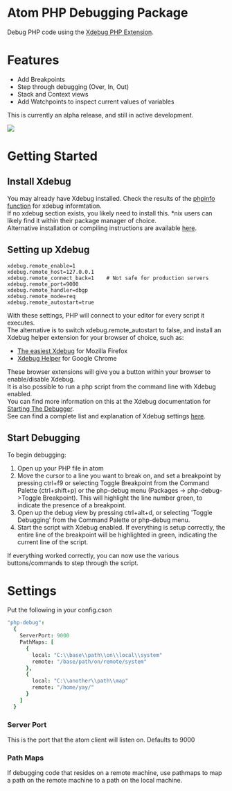 # Atom PHP Debugging Package

Debug PHP code using the [Xdebug PHP Extension](http://xdebug.org/).

# Features
- Add Breakpoints
- Step through debugging (Over, In, Out)
- Stack and Context views
- Add Watchpoints to inspect current values of variables

This is currently an alpha release, and still in active development.

![](https://raw.githubusercontent.com/gwomacks/php-debug/master/screenshot.png)

# Getting Started

## Install Xdebug ##
You may already have Xdebug installed. Check the results of the [phpinfo function](http://php.net/manual/en/function.phpinfo.php) for xdebug informtation.  
If no xdebug section exists, you likely need to install this. *nix users can likely find it within their package manager of choice.  
Alternative installation or compiling instructions are available [here](http://xdebug.org/docs/install).

## Setting up Xdebug ##

```
xdebug.remote_enable=1
xdebug.remote_host=127.0.0.1
xdebug.remote_connect_back=1    # Not safe for production servers
xdebug.remote_port=9000
xdebug.remote_handler=dbgp
xdebug.remote_mode=req
xdebug.remote_autostart=true
```

With these settings, PHP will connect to your editor for every script it executes.  
The alternative is to switch xdebug.remote_autostart to false, and install an Xdebug helper extension for your browser of choice, such as:
 - [The easiest Xdebug](https://addons.mozilla.org/en-US/firefox/addon/the-easiest-xdebug/) for Mozilla Firefox
 - [Xdebug Helper](https://chrome.google.com/webstore/detail/xdebug-helper/eadndfjplgieldjbigjakmdgkmoaaaoc) for Google Chrome

These browser extensions will give you a button within your browser to enable/disable Xdebug.  
It is also possible to run a php script from the command line with Xdebug enabled.  
You can find more information on this at the Xdebug documentation for [Starting The Debugger](http://xdebug.org/docs/remote#starting).  
See can find a complete list and explanation of Xdebug settings [here](http://xdebug.org/docs/all_settings).

## Start Debugging ##

To begin debugging:  
1. Open up your PHP file in atom  
2. Move the cursor to a line you want to break on, and set a breakpoint by pressing ctrl+f9 or selecting Toggle Breakpoint from the Command Palette (ctrl+shift+p) or the php-debug menu (Packages -> php-debug->Toggle Breakpoint). This will highlight the line number green, to indicate the presence of a breakpoint.  
3. Open up the debug view by pressing ctrl+alt+d, or selecting 'Toggle Debugging' from the Command Palette or php-debug menu.  
4. Start the script with Xdebug enabled. If everything is setup correctly, the entire line of the breakpoint will be highlighted in green, indicating the current line of the script.

If everything worked correctly, you can now use the various buttons/commands to step through the script.

# Settings

Put the following in your config.cson
```cson
"php-debug":
  {
    ServerPort: 9000
    PathMaps: [
      {
        local: "C:\\base\\path\\on\\local\\system"
        remote: "/base/path/on/remote/system"
      },
      {
        local: "C:\\another\\path\\map"
        remote: "/home/yay/"
      }
    ]
  }
  ```

### Server Port ###
This is the port that the atom client will listen on.
Defaults to 9000

### Path Maps ###
If debugging code that resides on a remote machine, use pathmaps to map a path
on the remote machine to a path on the local machine.
